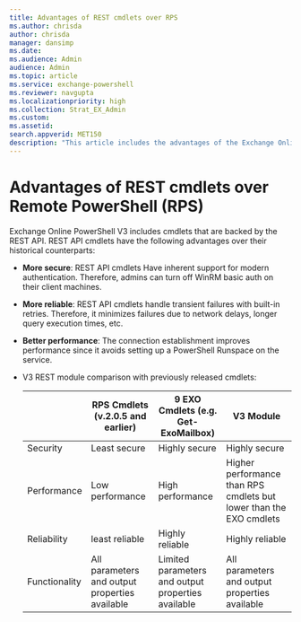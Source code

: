 ```yaml
---
title: Advantages of REST cmdlets over RPS
ms.author: chrisda
author: chrisda
manager: dansimp
ms.date:
ms.audience: Admin
audience: Admin
ms.topic: article
ms.service: exchange-powershell
ms.reviewer: navgupta
ms.localizationpriority: high
ms.collection: Strat_EX_Admin
ms.custom:
ms.assetid:
search.appverid: MET150
description: "This article includes the advantages of the Exchange Online PowerShell V3 module."
---
```


# Advantages of REST cmdlets over Remote PowerShell (RPS)

Exchange Online PowerShell V3 includes cmdlets that are backed by the REST API. REST API cmdlets have the following advantages over their historical counterparts:

- **More secure**: REST API cmdlets Have inherent support for modern authentication. Therefore, admins can turn off WinRM basic auth on their client machines.
- **More reliable**: REST API cmdlets handle transient failures with built-in retries. Therefore, it minimizes failures due to network delays, longer query execution times, etc. 
- **Better performance**: The connection establishment improves performance since it avoids setting up a PowerShell Runspace on the service.
- V3 REST module comparison with previously released cmdlets:

  |&nbsp;|RPS Cmdlets (v.2.0.5 and earlier)|9 EXO Cmdlets (e.g. Get-ExoMailbox)|V3 Module|
  |---|---|---|---|
  |Security|Least secure|Highly secure|Highly secure|
  |Performance|Low performance|High performance|Higher performance than RPS cmdlets but lower than the EXO cmdlets|
  |Reliability|least reliable|Highly reliable |Highly reliable|
  |Functionality|All parameters and output properties available|Limited parameters and output properties available|All parameters and output properties available|
